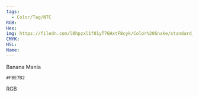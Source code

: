 ```yaml
---
tags:
  - Color/Tag/NTC
RGB:
Hex:
img: https://filedn.com/l0hpzxl1f01yT7GHxtF8cyk/Color%20Snake/standard_csv_to_svg/FBE7B2.svg
CMYK:
HSL:
Name:
---
```

Banana Mania
```palette
#FBE7B2
```
RGB
